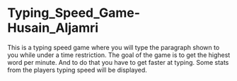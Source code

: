 # Typing_Speed_Game-Husain_Aljamri
This is a typing speed game where you will type the paragraph shown to you while under a time restriction. The goal of the game is to get the highest word per minute. And to do that you have to get faster at typing. Some stats from the players typing speed will be displayed.
